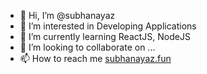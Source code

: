 - 👋 Hi, I’m @subhanayaz
- 👀 I’m interested in Developing Applications
- 🌱 I’m currently learning ReactJS, NodeJS
- 💞️ I’m looking to collaborate on ...
- 📫 How to reach me [subhanayaz.fun](https://subhanayaz.fun/)

<!---
subhanayaz/subhanayaz is a ✨ special ✨ repository because its `README.md` (this file) appears on your GitHub profile.
You can click the Preview link to take a look at your changes.
--->
